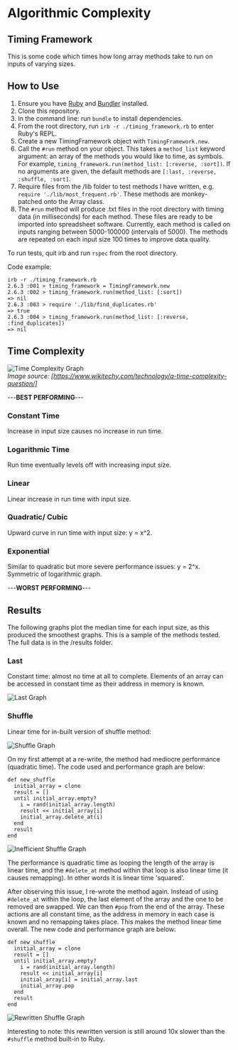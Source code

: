 # Algorithmic Complexity

## Timing Framework

This is some code which times how long array methods take to run on inputs of varying sizes.

## How to Use

1. Ensure you have [Ruby](https://www.ruby-lang.org/en/documentation/installation/) and [Bundler](https://bundler.io/) installed.
2. Clone this repository.
3. In the command line: run `bundle` to install dependencies.
4. From the root directory, run `irb -r ./timing_framework.rb` to enter Ruby's REPL.
5. Create a new TimingFramework object with `TimingFramework.new`.
6. Call the `#run` method on your object. This takes a `method_list` keyword argument: an array of the methods you would like to time, as symbols. For example, `timing_framework.run(method_list: [:reverse, :sort])`. If no arguments are given, the default methods are `[:last, :reverse, :shuffle, :sort]`.
7. Require files from the /lib folder to test methods I have written, e.g. `require './lib/most_frequent.rb'`. These methods are monkey-patched onto the Array class.
8. The `#run` method will produce .txt files in the root directory with timing data (in milliseconds) for each method.
   These files are ready to be imported into spreadsheet software. Currently, each method is called on inputs ranging between 5000-100000 (intervals of 5000). The methods are repeated on each input size 100 times to improve data quality.

To run tests, quit irb and run `rspec` from the root directory.

Code example:

```
irb -r ./timing_framework.rb
2.6.3 :001 > timing_framework = TimingFramework.new
2.6.3 :002 > timing_framework.run(method_list: [:sort])
=> nil
2.6.3 :003 > require './lib/find_duplicates.rb'
=> true
2.6.3 :004 > timing_framework.run(method_list: [:reverse, :find_duplicates])
=> nil
```

## Time Complexity

![Time Complexity Graph](./images/time-complexity-graph.png)  
_Image source: [https://www.wikitechy.com/technology/a-time-complexity-question/]_

---**BEST PERFORMING**---

### Constant Time

Increase in input size causes no increase in run time.

### Logarithmic Time

Run time eventually levels off with increasing input size.

### Linear

Linear increase in run time with input size.

### Quadratic/ Cubic

Upward curve in run time with input size: y = x^2.

### Exponential

Similar to quadratic but more severe performance issues: y = 2^x. Symmetric of logarithmic graph.

---**WORST PERFORMING**---

## Results

The following graphs plot the median time for each input size, as this produced the smoothest graphs. This is a sample of the methods tested. The full data is in the /results folder.

### Last

Constant time: almost no time at all to complete. Elements of an array can be accessed in constant time as their address in memory is known.

![Last Graph](./images/last-graph.png)

### Shuffle

Linear time for in-built version of shuffle method:

![Shuffle Graph](./images/shuffle-graph.png)

On my first attempt at a re-write, the method had mediocre performance (quadratic time). The code used and performance graph are below:

```
def new_shuffle
  initial_array = clone
  result = []
  until initial_array.empty?
    i = rand(initial_array.length)
    result << initial_array[i]
    initial_array.delete_at(i)
  end
  result
end
```

![Inefficient Shuffle Graph](./images/inefficient-shuffle-graph.png)

The performance is quadratic time as looping the length of the array is linear time, and the `#delete_at` method within that loop is also linear time (it causes remapping). In other words it is linear time 'squared'.

After observing this issue, I re-wrote the method again. Instead of using `#delete_at` within the loop, the last element of the array and the one to be removed are swapped. We can then `#pop` from the end of the array. These actions are all constant time, as the address in memory in each case is known and no remapping takes place. This makes the method linear time overall. The new code and performance graph are below:

```
def new_shuffle
  initial_array = clone
  result = []
  until initial_array.empty?
    i = rand(initial_array.length)
    result << initial_array[i]
    initial_array[i] = initial_array.last
    initial_array.pop
  end
  result
end
```

![Rewritten Shuffle Graph](./images/rewritten-shuffle-graph.png)

Interesting to note: this rewritten version is still around 10x slower than the `#shuffle` method built-in to Ruby.
